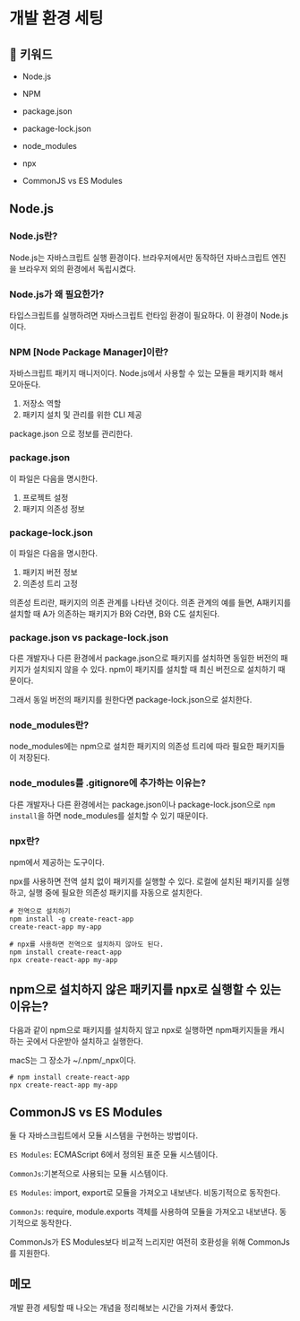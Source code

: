 # 개발 환경 세팅

## :whale2: 키워드

* Node.js
* NPM
* package.json
* package-lock.json  
* node_modules
* npx

* CommonJS vs ES Modules

## Node.js

### Node.js란?

Node.js는 자바스크립트 실행 환경이다.
브라우저에서만 동작하던 자바스크립트 엔진을 브라우저 외의 환경에서 독립시켰다.

### Node.js가 왜 필요한가?

타입스크립트를 실행하려면 자바스크립트 런타임 환경이 필요하다. 이 환경이 Node.js이다.

### NPM [Node Package Manager]이란?

자바스크립트 패키지 매니저이다. Node.js에서 사용할 수 있는 모듈을 패키지화 해서 모아둔다.

1. 저장소 역할
2. 패키지 설치 및 관리를 위한 CLI 제공

package.json 으로 정보를 관리한다.

### package.json

이 파일은 다음을 명시한다.

1. 프로젝트 설정
2. 패키지 의존성 정보

### package-lock.json

이 파일은 다음을 명시한다.

1. 패키지 버전 정보
2. 의존성 트리 고정

의존성 트리란, 패키지의 의존 관계를 나타낸 것이다. 의존 관계의 예를 들면, A패키지를 설치할 때 A가 의존하는 패키지가 B와 C라면, B와 C도 설치된다.

### package.json vs package-lock.json

다른 개발자나 다른 환경에서 package.json으로 패키지를 설치하면 동일한 버전의 패키지가 설치되지 않을 수 있다. npm이 패키지를 설치할 때 최신 버전으로 설치하기 때문이다.

그래서 동일 버전의 패키지를 원한다면 package-lock.json으로 설치한다.

### node_modules란?

node_modules에는 npm으로 설치한 패키지의 의존성 트리에 따라 필요한 패키지들이 저장된다.

### node_modules를 .gitignore에 추가하는 이유는?

다른 개발자나 다른 환경에서는 package.json이나 package-lock.json으로 `npm install`을 하면 node_modules를 설치할 수 있기 때문이다.

### npx란?

npm에서 제공하는 도구이다.

npx를 사용하면 전역 설치 없이 패키지를 실행할 수 있다. 로컬에 설치된 패키지를 실행하고, 실행 중에 필요한 의존성 패키지를 자동으로 설치한다.

```shell
# 전역으로 설치하기
npm install -g create-react-app
create-react-app my-app

# npx를 사용하면 전역으로 설치하지 않아도 된다.
npm install create-react-app
npx create-react-app my-app
```

## npm으로 설치하지 않은 패키지를 npx로 실행할 수 있는 이유는?

다음과 같이 npm으로 패키지를 설치하지 않고 npx로 실행하면 npm패키지들을 캐시하는 곳에서 다운받아 설치하고 실행한다.

macS는 그 장소가 ~/.npm/_npx이다.

```shell
# npm install create-react-app
npx create-react-app my-app
```

## CommonJS vs ES Modules

둘 다 자바스크립트에서 모듈 시스템을 구현하는 방법이다.

`ES Modules`: ECMAScript 6에서 정의된 표준 모듈 시스템이다.

`CommonJs`:기본적으로 사용되는 모듈 시스템이다.

`ES Modules`: import, export로 모듈을 가져오고 내보낸다. 비동기적으로 동작한다.

`CommonJs`: require, module.exports 객체를 사용하여 모듈을 가져오고 내보낸다. 동기적으로 동작한다.

CommonJs가 ES Modules보다 비교적 느리지만 여전히 호환성을 위해 CommonJs를 지원한다.

## 메모

개발 환경 세팅할 때 나오는 개념을 정리해보는 시간을 가져서 좋았다.
